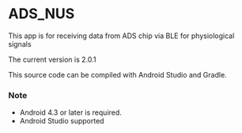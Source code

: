 # ADS_NUS

This app is for receiving data from ADS chip via BLE for physiological signals

The current version is 2.0.1 

This source code can be compiled with Android Studio and Gradle. 

### Note
- Android 4.3 or later is required.
- Android Studio supported 
